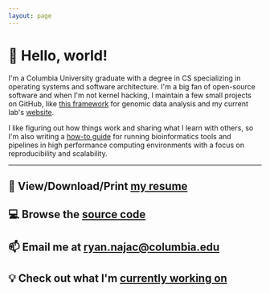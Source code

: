 ```yaml
---
layout: page
---
```


# 👋 Hello, world!

I'm a Columbia University graduate with a degree in CS specializing in operating
systems and software architecture. I'm a big fan of open-source software and
when I'm not kernel hacking, I maintain a few small projects on GitHub,
like [this framework](https://github.com/rdnajac/cbmf) for genomic data
analysis and my current lab's [website](https://palomerolab.github.io/).

I like figuring out how things work and sharing what I learn with others,
so I'm also writing a [how-to guide](https://palomerolab.github.io/how-to/)
for running bioinformatics tools and pipelines in high performance computing
environments with a focus on reproducibility and scalability.

<hr />

## 📄 View/Download/Print [my resume](assets/rdnajac-resume.pdf)

## 💻 Browse the [source code](https://raw.githubusercontent.com/rdnajac/rdnajac.github.io/refs/heads/main/resume/rdnajac-resume.tex)

## 📫 Email me at [ryan.najac@columbia.edu](mailto:ryan.najac@columbia.edu)

## 💡 Check out what I'm [currently working on](https://rdnajac.tech/cpp-sandbox/)

